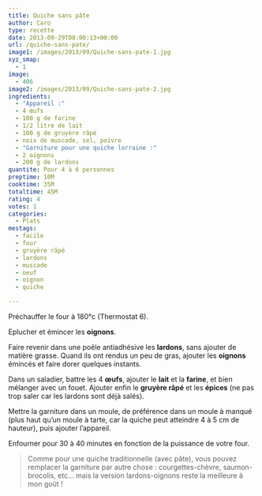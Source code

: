 ```yaml
---
title: Quiche sans pâte
author: Caro
type: recette
date: 2013-09-29T08:00:13+00:00
url: /quiche-sans-pate/
image1: /images/2013/09/Quiche-sans-pate-1.jpg
xyz_smap:
  - 1
image:
  - 406
image2: /images/2013/09/Quiche-sans-pate-2.jpg
ingredients:
  - "Appareil :"
  - 4 œufs
  - 100 g de farine
  - 1/2 litre de lait
  - 100 g de gruyère râpé
  - noix de muscade, sel, poivre
  - "Garniture pour une quiche lorraine :"
  - 2 oignons
  - 200 g de lardons
quantite: Pour 4 à 6 personnes
preptime: 10M
cooktime: 35M
totaltime: 45M
rating: 4
votes: 1
categories:
  - Plats
mestags:
  - facile
  - four
  - gruyère râpé
  - lardons
  - muscade
  - oeuf
  - oignon
  - quiche

---
```

Préchauffer le four à 180°c (Thermostat 6).

Eplucher et émincer les **oignons**.

Faire revenir dans une poêle antiadhésive les **lardons**, sans ajouter de matière grasse. Quand ils ont rendus un peu de gras, ajouter les **oignons** émincés et faire dorer quelques instants.

Dans un saladier, battre les 4 **œufs**, ajouter le **lait** et la **farine**, et bien mélanger avec un fouet. Ajouter enfin le **gruyère râpé** et les **épices** (ne pas trop saler car les lardons sont déjà salés).

Mettre la garniture dans un moule, de préférence dans un moule à manqué (plus haut qu&rsquo;un moule à tarte, car la quiche peut atteindre 4 à 5 cm de hauteur), puis ajouter l&rsquo;appareil.

Enfourner pour 30 à 40 minutes en fonction de la puissance de votre four.

> Comme pour une quiche traditionnelle (avec pâte), vous pouvez remplacer la garniture par autre chose : courgettes-chèvre, saumon-brocolis, etc&#8230; mais la version lardons-oignons reste la meilleure à mon goût !
